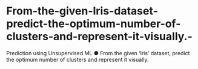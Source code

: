 # From-the-given-Iris-dataset-predict-the-optimum-number-of-clusters-and-represent-it-visually.-
Prediction using Unsupervised ML  ● From the given ‘Iris’ dataset, predict the optimum number of clusters and represent it visually. 

